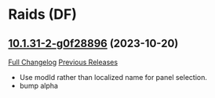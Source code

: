 # <DBM Mod> Raids (DF)

## [10.1.31-2-g0f28896](https://github.com/DeadlyBossMods/DBM-Retail/tree/0f2889637a7894cd9c4775cde0c040a397497a0e) (2023-10-20)
[Full Changelog](https://github.com/DeadlyBossMods/DBM-Retail/compare/10.1.31...0f2889637a7894cd9c4775cde0c040a397497a0e) [Previous Releases](https://github.com/DeadlyBossMods/DBM-Retail/releases)

- Use modId rather than localized name for panel selection.  
- bump alpha  
